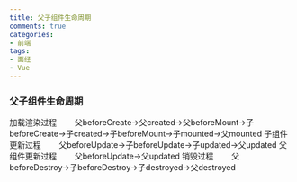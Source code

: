 ```yaml
---
title: 父子组件生命周期
comments: true
categories: 
- 前端
tags: 
- 面经
- Vue
---
```


### 父子组件生命周期

加载渲染过程
　　父beforeCreate->父created->父beforeMount->子beforeCreate->子created->子beforeMount->子mounted->父mounted
子组件更新过程
　　父beforeUpdate->子beforeUpdate->子updated->父updated
父组件更新过程
　　父beforeUpdate->父updated
销毁过程
　　父beforeDestroy->子beforeDestroy->子destroyed->父destroyed